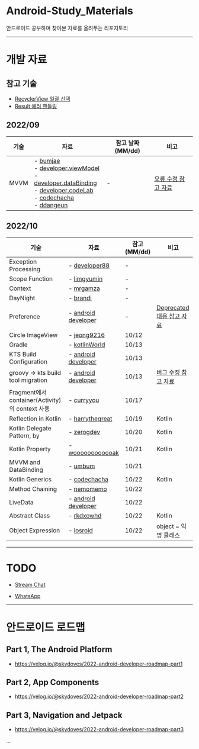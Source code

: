 # Android-Study_Materials
안드로이드 공부하며 찾아본 자료를 올려두는 리포지토리

---

# 개발 자료

## 참고 기술

- [RecyclerView 일괄 선택](https://hwanine.github.io/android/Android-Checkbox4/)
- [Result 에러 핸들링](https://dev-repository.tistory.com/105) 

## 2022/09

| 기술 | 자료 | 참고 날짜(MM/dd) | 비고 |
| -- | -- | -- | -- |
| MVVM |- [bumjae](https://bumjae.tistory.com/47) <br/> - [developer.viewModel](https://developer.android.com/topic/libraries/architecture/viewmodel)<br/>- [developer.dataBinding](https://developer.android.com/topic/libraries/data-binding)<br/>- [developer.codeLab](https://developer.android.com/codelabs/android-databinding#0)<br/>- [codechacha](https://codechacha.com/ko/android-jetpack-create-viewmodel/)<br/>- [ddangeun](https://ddangeun.tistory.com/83)| - | [오류 수정 참고 자료](https://velog.io/@dustndus8/%EC%95%88%EB%93%9C%EB%A1%9C%EC%9D%B4%EB%93%9CAndroidKotlin-by-viewModels-%EC%82%AC%EC%9A%A9%ED%95%98%EA%B8%B0) |

## 2022/10

| 기술 | 자료 | 참고 (MM/dd) | 비고 |
| -- | -- | -- | -- |
| Exception Processing |- [developer88](https://developer88.tistory.com/257)| - | |
| Scope Function | - [limgyumin](https://medium.com/@limgyumin/%EC%BD%94%ED%8B%80%EB%A6%B0-%EC%9D%98-apply-with-let-also-run-%EC%9D%80-%EC%96%B8%EC%A0%9C-%EC%82%AC%EC%9A%A9%ED%95%98%EB%8A%94%EA%B0%80-4a517292df29) | - | |
| Context | - [mrgamza](https://mrgamza.tistory.com/197) | - | |
| DayNight | - [brandi](https://labs.brandi.co.kr/2019/12/19/kimby.html#h5) | - | |
| Preference | - [android developer](https://developer.android.com/guide/topics/ui/settings/customize-your-settings?hl=ko)| - | [Deprecated 대응 참고 자료](https://dongdonghello.tistory.com/11) |
| Circle ImageView | - [jeong9216](https://jeong9216.tistory.com/9) | 10/12 | |
| Gradle | - [kotlinWorld](https://kotlinworld.com/311) | 10/13 | |
| KTS Build Configuration | - [android developer](https://developer.android.com/studio/build/migrate-to-kts?hl=ko) | 10/13 | |
| groovy -> kts build tool migration | - [android developer](https://developer.android.com/studio/build/migrate-to-kts?hl=ko) | 10/13 | [버그 수정 참고 자료](https://yjyoon-dev.github.io/android/2022/07/01/android-06/) |
| Fragment에서 container(Activity)의 context 사용 | - [curryyou](https://curryyou.tistory.com/m/386) | 10/17 | |
| Reflection in Kotlin | - [harrythegreat](https://medium.com/harrythegreat/%EC%BD%94%ED%8B%80%EB%A6%B0%EC%9D%98-%EB%8D%94%EB%B8%94%EC%BD%9C%EB%A1%A0-%EC%B0%B8%EC%A1%B0-73ff25484586) | 10/19 | Kotlin |
| Kotlin Delegate Pattern, by | - [zerogdev](https://zerogdev.blogspot.com/2019/06/kotlin-by.html) | 10/20 | Kotlin |
| Kotlin Property | - [woooooooooooak](https://wooooooak.github.io/kotlin/2019/05/24/property/) | 10/21 | Kotlin |
| MVVM and DataBinding | - [umbum](https://umbum.dev/915) | 10/21 | |
| Kotlin Generics | - [codechacha](https://codechacha.com/ko/generics-class-function-in-kotlin/) | 10/22 | Kotlin |
| Method Chaining | - [nemomemo](https://nemomemo.tistory.com/40) | 10/22 | |
| LiveData | - [android developer](https://developer.android.com/topic/libraries/architecture/livedata?hl=ko) | 10/22 | |
| Abstract Class | - [rkdxowhd](https://rkdxowhd98.tistory.com/23) | 10/22 | Kotlin |
| Object Expression | - [iosroid](https://iosroid.tistory.com/71) | 10/22 | object = 익명 클래스 |

---

# TODO

- [Stream Chat](https://velog.io/@skydoves/android-chat-tutorial-stream-chat-sdk)

- [WhatsApp](https://velog.io/@skydoves/build-whatsapp-clone)


---

# 안드로이드 로드맵

## Part 1, The Android Platform
- https://velog.io/@skydoves/2022-android-developer-roadmap-part1

## Part 2, App Components
- https://velog.io/@skydoves/2022-android-developer-roadmap-part2

## Part 3, Navigation and Jetpack
- https://velog.io/@skydoves/2022-android-developer-roadmap-part3

...
